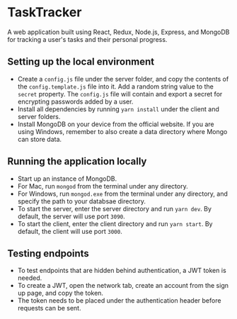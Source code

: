 # TaskTracker

A web application built using React, Redux, Node.js, Express, and MongoDB for tracking a user's tasks and their personal progress.

## Setting up the local environment

- Create a `config.js` file under the server folder, and copy the contents of the `config.template.js` file into it. Add a random string value to the `secret` property. The `config.js` file will contain and export a secret for encrypting passwords added by a user.
- Install all dependencies by running `yarn install` under the client and server folders.
- Install MongoDB on your device from the official website. If you are using Windows, remember to also create a data directory where Mongo can store data.

## Running the application locally

- Start up an instance of MongoDB.
- For Mac, run `mongod` from the terminal under any directory.
- For Windows, run `mongod.exe` from the terminal under any directory, and specify the path to your databsae directory.
- To start the server, enter the server directory and run `yarn dev`. By default, the server will use port `3090`.
- To start the client, enter the client directory and run `yarn start`. By default, the client will use port `3000`.

## Testing endpoints

- To test endpoints that are hidden behind authentication, a JWT token is needed.
- To create a JWT, open the network tab, create an account from the sign up page, and copy the token.
- The token needs to be placed under the authentication header before requests can be sent.

